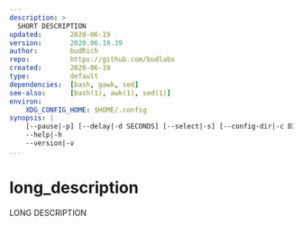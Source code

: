 ```yaml
---
description: >
  SHORT DESCRIPTION
updated:       2020-06-19
version:       2020.06.19.39
author:        budRich
repo:          https://github.com/budlabs
created:       2020-06-19
type:          default
dependencies:  [bash, gawk, sed]
see-also:      [bash(1), awk(1), sed(1)]
environ:
    XDG_CONFIG_HOME: $HOME/.config
synopsis: |
    [--pause|-p] [--delay|-d SECONDS] [--select|-s] [--config-dir|-c DIR]
    --help|-h
    --version|-v
...
```


# long_description

LONG DESCRIPTION
